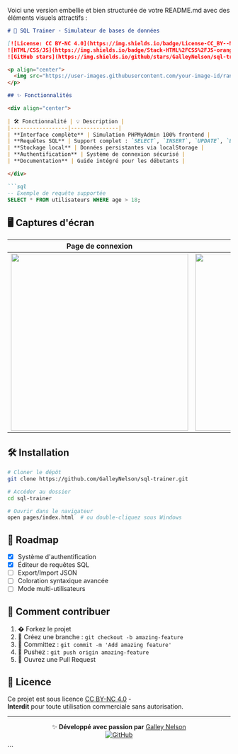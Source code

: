 Voici une version embellie et bien structurée de votre README.md avec des éléments visuels attractifs :

```markdown
# 🚀 SQL Trainer - Simulateur de bases de données

[![License: CC BY-NC 4.0](https://img.shields.io/badge/License-CC_BY--NC_4.0-lightgrey.svg)](https://creativecommons.org/licenses/by-nc/4.0/)
![HTML/CSS/JS](https://img.shields.io/badge/Stack-HTML%2FCSS%2FJS-orange)
![GitHub stars](https://img.shields.io/github/stars/GalleyNelson/sql-trainer?style=social)

<p align="center">
  <img src="https://user-images.githubusercontent.com/your-image-id/random-id/sql-trainer-banner.png" alt="SQL Trainer Banner" width="800">
</p>

## ✨ Fonctionnalités

<div align="center">
  
| 🛠️ Fonctionnalité | 💡 Description |
|------------------|---------------|
| **Interface complète** | Simulation PHPMyAdmin 100% frontend |
| **Requêtes SQL** | Support complet : `SELECT`, `INSERT`, `UPDATE`, `DELETE`... |
| **Stockage local** | Données persistantes via localStorage |
| **Authentification** | Système de connexion sécurisé |
| **Documentation** | Guide intégré pour les débutants |

</div>

```sql
-- Exemple de requête supportée
SELECT * FROM utilisateurs WHERE age > 18;
```

## 🖥️ Captures d'écran

<div align="center">
  
| Page de connexion | Tableau de bord |
|-------------------|-----------------|
| <img src="https://github.com/user-attachments/assets/92ad6e2f-abb5-48be-9e7c-220518e68f8c" width="400"> | <img src="https://github.com/user-attachments/assets/3f25bcc7-d88a-4142-bb6d-210aecf1dbed" width="400"> |

</div>

## 🛠 Installation

```bash
# Cloner le dépôt
git clone https://github.com/GalleyNelson/sql-trainer.git

# Accéder au dossier
cd sql-trainer

# Ouvrir dans le navigateur
open pages/index.html  # ou double-cliquez sous Windows
```

## 🌟 Roadmap

- [x] Système d'authentification
- [x] Éditeur de requêtes SQL
- [ ] Export/Import JSON
- [ ] Coloration syntaxique avancée
- [ ] Mode multi-utilisateurs

## 🤝 Comment contribuer

1. � Forkez le projet
2. 🌿 Créez une branche : `git checkout -b amazing-feature`
3. 💾 Committez : `git commit -m 'Add amazing feature'`
4. 🚀 Pushez : `git push origin amazing-feature`
5. 🔄 Ouvrez une Pull Request

## 📜 Licence

Ce projet est sous licence [CC BY-NC 4.0](https://creativecommons.org/licenses/by-nc/4.0/) -  
**Interdit** pour toute utilisation commerciale sans autorisation.

---

<div align="center">
  
✨ **Développé avec passion par** [Galley Nelson](https://github.com/Nels-G)  
[![GitHub](https://img.shields.io/badge/Visiter_mon-GitHub-181717?style=for-the-badge&logo=github)](https://github.com/Nels-G)

</div>
```
